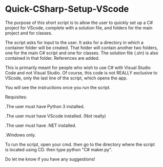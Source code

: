 # Quick-CSharp-Setup-VScode
The purpose of this short script is to allow the user to quickly set up a C# project for VScode, complete with a solution file, and folders for the main project and for classes.

The script asks for input to the user. It asks for a directory in which a container folder will be created. That folder will contain another two folders, one for the main C# script and one for classes. The solution file (.sln) is also contained in that folder. References are added.

This is primarily meant for people who wish to use C# with Visual Studio Code and not Visual Studio. Of course, this code is not REALLY exclusive to VScode, only the last line of the script, which opens the app.

You will see the instructions once you run the script.

Requisites:

  .The user must have Python 3 installed.
  
  .The user must have VScode installed. (Not really)
  
  .The user must have .NET installed.
  
  .Windows only.
  
To run the script, open your cmd. then go to the directory where the script is located using CD. then type python "C# maker.py".

Do let me know if you have any suggestions! 
